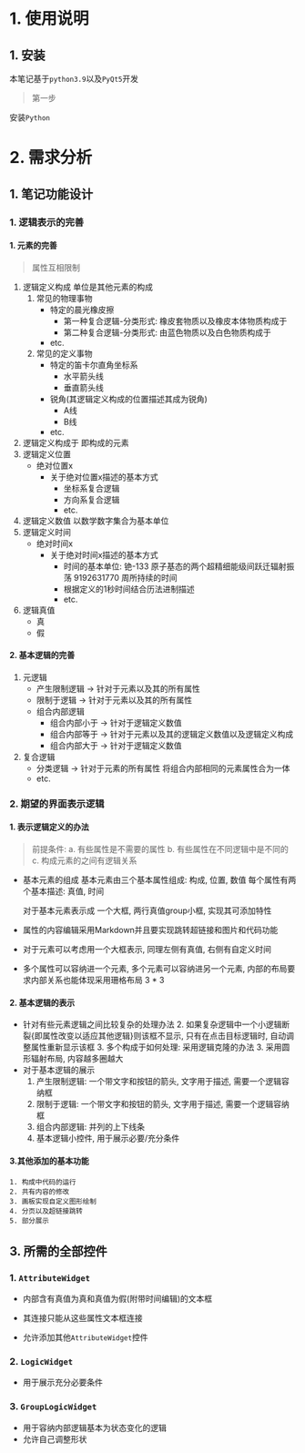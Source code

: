 # 1. 使用说明

## 1. 安装

本笔记基于`python3.9`以及`PyQt5`开发

> 第一步

安装`Python`

# 2. 需求分析

## 1. 笔记功能设计

### 1. 逻辑表示的完善

#### 1. 元素的完善

> 属性互相限制

1. 逻辑定义构成
    单位是其他元素的构成
    1. 常见的物理事物  
        - 特定的晨光橡皮擦
            - 第一种复合逻辑-分类形式: 橡皮套物质以及橡皮本体物质构成于
            - 第二种复合逻辑-分类形式: 由蓝色物质以及白色物质构成于
        - etc.
    2. 常见的定义事物
        - 特定的笛卡尔直角坐标系
            - 水平箭头线
            - 垂直箭头线
        - 锐角(其逻辑定义构成的位置描述其成为锐角)
            - A线
            - B线
        - etc.
2. 逻辑定义构成于
    即构成的元素
3. 逻辑定义位置
    - 绝对位置x
        - 关于绝对位置x描述的基本方式
            - 坐标系复合逻辑
            - 方向系复合逻辑
            - etc.
4. 逻辑定义数值
    以数学数字集合为基本单位
5. 逻辑定义时间
    - 绝对时间x
        - 关于绝对时间x描述的基本方式
            - 时间的基本单位: 铯-133 原子基态的两个超精细能级间跃迁辐射振荡 9192631770 周所持续的时间
            - 根据定义的1秒时间结合历法进制描述
            - etc.
6. 逻辑真值
    - 真
    - 假

#### 2. 基本逻辑的完善

1. 元逻辑
    - 产生限制逻辑 -> 针对于元素以及其的所有属性
    - 限制于逻辑 -> 针对于元素以及其的所有属性
    - 组合内部逻辑
        - 组合内部小于 -> 针对于逻辑定义数值
        - 组合内部等于 -> 针对于元素以及其的逻辑定义数值以及逻辑定义构成
        - 组合内部大于 -> 针对于逻辑定义数值
2. 复合逻辑
    - 分类逻辑 -> 针对于元素的所有属性
        将组合内部相同的元素属性合为一体
    - etc.

### 2. 期望的界面表示逻辑

#### 1. 表示逻辑定义的办法

>   前提条件: a. 有些属性是不需要的属性  b. 有些属性在不同逻辑中是不同的  c. 构成元素的之间有逻辑关系

-   基本元素的组成
    基本元素由三个基本属性组成: 构成, 位置, 数值
    每个属性有两个基本描述: 真值, 时间

    对于基本元素表示成 一个大框, 两行真值group小框, 实现其可添加特性
    
-   属性的内容编辑采用Markdown并且要实现跳转超链接和图片和代码功能

-   对于元素可以考虑用一个大框表示, 同理左侧有真值, 右侧有自定义时间

-   多个属性可以容纳进一个元素, 多个元素可以容纳进另一个元素, 内部的布局要求内部关系也能体现采用珊格布局 3 * 3

#### 2. 基本逻辑的表示

-   针对有些元素逻辑之间比较复杂的处理办法
    2. 如果复杂逻辑中一个小逻辑断裂{即属性改变以适应其他逻辑}则该框不显示, 只有在点击目标逻辑时, 自动调整属性重新显示该框
    3. 多个构成于如何处理: 采用逻辑克隆的办法
    3. 采用圆形辐射布局, 内容越多圈越大
-   对于基本逻辑的展示
    1. 产生限制逻辑: 一个带文字和按钮的箭头, 文字用于描述, 需要一个逻辑容纳框
    2. 限制于逻辑: 一个带文字和按钮的箭头, 文字用于描述, 需要一个逻辑容纳框
    3. 组合内部逻辑: 并列的上下线条
    4. 基本逻辑小控件, 用于展示必要/充分条件

#### 3.其他添加的基本功能

   	1. 构成中代码的运行
   	2. 共有内容的修改
   	3. 画板实现自定义图形绘制
   	4. 分页以及超链接跳转
   	5. 部分展示

## 3. 所需的全部控件

### 1. `AttributeWidget`

- 内部含有真值为真和真值为假(附带时间编辑)的文本框

- 其连接只能从这些属性文本框连接
- 允许添加其他`AttributeWidget`控件

### 2. `LogicWidget`

- 用于展示充分必要条件

### 3. `GroupLogicWidget`

- 用于容纳内部逻辑基本为状态变化的逻辑
- 允许自己调整形状